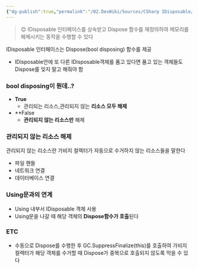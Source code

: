 ```yaml
---
{"dg-publish":true,"permalink":"/02.DevWiki/Sources/CSharp IDisposable/","noteIcon":"","created":"2024-10-13T23:54:47.000+09:00","updated":"2025-07-19T22:58:36.000+09:00"}
---
```


> 😊 IDisposable 인터페이스를 상속받고 Dispose 함수를 재정의하여 메모리를 해제시키는 동작을 수행할 수 있다

IDisposable 인터페이스는 Dispose(bool disposing) 함수를 제공
* IDisposable안에 또 다른 IDisposable객체를 품고 있다면 품고 있는 객체들도 Dispose를 잊지 말고 해줘야 함
### bool disposing이 뭔데..?
* **True**
	* 관리되는 리소스,관리되지 않는  **리소스 모두 해제**
* **False 
	* **관리되지 않는 리소스만** 해제
### **관리되지 않는 리소스** 해제

관리되지 않는 리소스란 가비지 컬렉터가 자동으로 수거하지 않는 리소스들을 말한다
* 파일 핸들
* 네트워크 연결
* 데이터베이스 연결
### Using문과의 연계
* Using 내부서 IDisposable 객체 사용
* Using문을 나갈 때 해당 객체의 **Dispose함수가 호출**된다

### ETC
* 수동으로 Dispose를 수행한 후 GC.SuppressFinalize(this)를 호출하여 가비지 컬렉터가 해당 객체를 수거할 때 Dispose가 중복으로 호출되지 않도록 막을 수 있다
